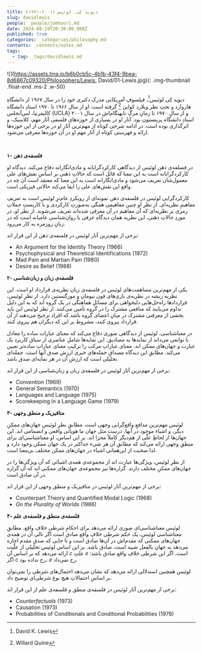 ```yaml
---
title: دیوید کِی. لوئیس (۲۰۰۱-۱۹۴۱)
slug: davidlewis
people: _people/jomhouri.md
date: 2024-08-19T20:30:00.000Z
published: true
categories: _categories/philosophy.md
contents: _contents/notes.md
tags:
  - tag: _tags/davidlewis.md
---
```





![](https://assets.tina.io/b6b0cb5c-4b1b-43f4-9bea-8d6867c09320/Philosophers/Lewis, David/01-Lewis.jpg){: .img-thumbnail .float-end .ms-2 .w-50}

دیوید کِی لوئیس[^1]، فیلسوفِ آمریکایی مدرکِ دکتری خود را در سال ۱۹۶۷ از دانشگاهِ هاروارد و تحتِ نظر ویلارد کواین [^2] گرفته است. او از سال ۱۹۶۶ تا ۱۹۷۰ استادِ دانشگاه کالیفرنیا، لس‌آنجلس (UCLA) و از سالِ ۱۹۷۰ تا زمانِ مرگِ نابهنگام‌اش در سال ۲۰۰۱ استادِ دانشگاه پرینستون بود. آثار او در بسیاری از حوزه‌های فلسفی آثار مهم، کلاسیک، و اثرگذاری بوده است. در ادامه شرحی کوتاه از مهم‌ترین آثار او در برخی از این حوزه‌ها ارائه  و فهرستی کوتاه از آثار مهم او در آن حوزه‌ها معرفی می‌شود. 
[^1]: David K. Lewis
[^2]: Willard Quine
<br> 

**۱- فلسفه‌ی ذهن**

در فسلفه‌ی ذهن لوئیس از دیدگاهی کارکردگرایانه و مادی‌انگارانه دفاع می‌کند. دیدگاه او کارکردگرایانه است به این معنا که قائل است که حالاتِ ذهنی بر اساسِ نقش‌های علی معمول‌شان تعریف می‌شود و مادی‌انگارانه است به این معنا که معتقد است آن چه در واقع این نقش‌های علی را ایفا می‌کند حالاتی فیزیکی است.

کارکردگرایی لوئیس در فلسفه‌ی ذهن نمونه‌ای از رویکردِ عام‌ترِ لوئیس است به تعریفِ مفاهیمِ نظریه‌ای. از نظرِ او چنین مفاهیمی همگی به‌صورتِ کارکردی و با کاربستِ جملاتِ رمزی بر نظریه‌ای که آن مفاهیم در آن معرفی شده‌اند تعریف می‌شوند. از نظر او، در موردِ حالاتِ ذهنی، این نظریه همان دیدگاهِ عرفی یا روان‌شناسی عامیانه است که در زبانِ روزمره به کار می‌رود. 

برخی از مهم‌ترین آثار لوئیس در فلسفه‌ی ذهن از این قرار اند:
<ul dir="ltr">
<li> An Argument for the Identity Theory (1966) </li>
<li> Psychophysical and Theoretical Identifications (1972) </li>
<li> Mad Pain and Martian Pain (1980) </li>
<li> Desire as Belief (1988) </li>
</ul>

**۲- فلسفه‌ی زبان و زبان‌شناسی**
  
یکی از مهم‌ترین مساهمت‌های لوئیس در فلسفه‌ی زبان نظریه‌ی قرارداد او است. این نظریه ریشه در نظریه‌ی باز‌ی‌های فون نیومان و مورگنستین دارد. از نظرِ لوئیس، قراردادها راه‌حل‌هایی دلبخواهی برای مسائلِ هماهنگی در یک گروه‌ اند که به این دلیل تداوم می‌یابند که منافعی مشترک را در گروه تأمین می‌کنند. از نظر لوئیس این باید بخشی از معرفتی مشترک در میانِ اعضای گروه باشد که افراد ترجیح می‌دهند از آن قرارداد پیروی کنند، مشروط بر این که دیگران هم پیروی کنند. 

در معناشناسی، لوئیس از دیدگاهی صوری دفاع می‌کند که معنای عبارات ساده را معادل با توابعی می‌داند از نمایه‌ها به مصادیق. این نمایه‌ها شاملِ عناصری از سیاق کاربرد یک عبارت و جهان‌های ممکن اند. معنای عباراتِ مرکب را ترکیبِ معنای عباراتِ ساده‌تر تعیین می‌کند. مطابقِ این دیدگاه مصداقِ جمله‌های خبری ارزش صدق آنها است. جمله‌ای تحلیلی است که ارزشِ آن در هر نمایه‌ای صدق باشد. 

برخی از مهم‌ترین آثار لوئیس در فلسفه‌ی زبان و زبان‌شناسی از این قرار اند:

<ul dir="ltr">
<li> <i>Convention</i> (1969) </li>
<li> General Semantics (1970)</li>  
<li> Languages and Language (1975)</li>
<li> Scorekeeping in a Language Game (1979)</li>
</ul>

**۳- متافیزیک و منطق وجهی**

لوئیس مهم‌ترین مدافعِ واقع‌گرایی وجهی است. مطابقِ نظرِ لوئیس جهان‌های ممکنِ دیگر، و اشیاء موجود در آنها، درست مثل جهان ما هویاتی واقعی و انضمامی اند. این جهان‌ها از لحاظِ علّی از هم‌دیگر کاملاً مجزا اند. بر این اساس، او معناشناسی‌ای برای منطقِ وجهی ارائه‌ می‌کند که مطابقِ آن هر شیء حداکثر در یک جهان ممکن وجود دارد و لذا صحبت از این‌همانی اشیاء در جهان‌های ممکن مختلف بی‌معنا است. 

از نظرِ لوئیس، ویژگی‌ها عبارت اند از مجموعه‌ی همه‌ی اشیائی که آن ویژگی‌ها را در جهان‌های ممکنِ مختلف دارند. گزاره‌ها نیز مجموعه‌ی جها‌ن‌های ممکنی اند که آن گزاره در آن صادق است. 

برخی از مهم‌ترین آثار لوئیس در متافیزیک و منطق وجهی از این قرار اند:

<ul dir="ltr">
<li> Counterpart Theory and Quantified Modal Logic (1968)</li> 
<li> <i>On the Plurality of Worlds</i> (1986)</li>
</ul>

**۴- فلسفه‌ی منطق و فلسفه‌ی علم**

لوئیس معناشناسی‌ای صوری ارائه می‌دهد برای احکامِ شرطی خلافِ واقع. مطابقِ معناشناسی لوئیس، یک حکم شرطی خلافِ واقع صادق است اگر تالی آن در همه‌ی جهان‌های ممکنی که مقدم‌اش در آن‌ها صادق است و تا جایی که صدقِ مقدم اجازه می‌دهد به جهانِ بالفعل شبیه است، صادق باشد. بر این اساس لوئیس تحلیلی از علّیت ارائه می‌دهد که بر اساس آن *c* علتِ *e* است، اگر این شرطی خلافِ واقع صادق باشد: اگر *c‌* رخ نداده بود، *e* رخ نمی‌داد. 

لوئیس همچنین استدلالی ارائه می‌دهد که نشان می‌دهد احتمال‌های شرطی را نمی‌توان بر اساسِ احتمالاتِ هیچ نوع شرطی‌ای توضیح داد. 

برخی از مهم‌ترین آثار لوئیس در فلسفه‌ی منطق و فلسفه‌ی علم از این قرار اند:

<ul dir="ltr">
<li> <i>Counterfactuals</i> (1973)</li>
<li> Causation (1973)</li>
<li> Probabilities of  Conditionals and Conditional Probabilities (1976)</li>
</ul>

